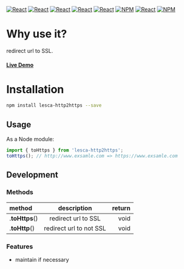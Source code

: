 [![React](https://img.shields.io/badge/-ReactJs-61DAFB?style=for-the-badge&logo=react&logoColor=white)](https://zh-hant.reactjs.org/)
[![React](https://img.shields.io/badge/Less-1d365d?style=for-the-badge&logo=less&logoColor=white)](https://lesscss.org/)
[![React](https://img.shields.io/badge/Typescript-4277c0?style=for-the-badge&logo=typescript&logoColor=white)](https://www.typescriptlang.org/)
[![React](https://img.shields.io/badge/HTML5-E34F26?style=for-the-badge&logo=html5&logoColor=white)](https://www.w3schools.com/html/)
[![React](https://img.shields.io/badge/-CSS3-1572B6?style=for-the-badge&logo=css3&logoColor=white)](https://www.w3schools.com/css/)
[![NPM](https://img.shields.io/badge/NPM-ba443f?style=for-the-badge&logo=npm&logoColor=white)](https://www.npmjs.com/)
[![React](https://img.shields.io/badge/Node.js-43853D?style=for-the-badge&logo=node.js&logoColor=white)](https://nodejs.org/en/)
[![NPM](https://img.shields.io/badge/DEV-Jameshsu1125-9cf?style=for-the-badge)](https://www.npmjs.com/~jameshsu1125)

# Why use it?

redirect url to SSL.

#### [Live Demo](https://jameshsu1125.github.io/lesca-http2https/)

# Installation

```sh
npm install lesca-http2https --save
```

## Usage

As a Node module:

```javascript
import { toHttps } from 'lesca-http2https';
toHttps(); // http://www.exsamle.com => https://www.exsamle.com
```

## Development

### Methods

| method         |       description       | return |
| :------------- | :---------------------: | -----: |
| .**toHttps**() |   redirect url to SSL   |   void |
| .**toHttp**()  | redirect url to not SSL |   void |

### Features

- maintain if necessary
